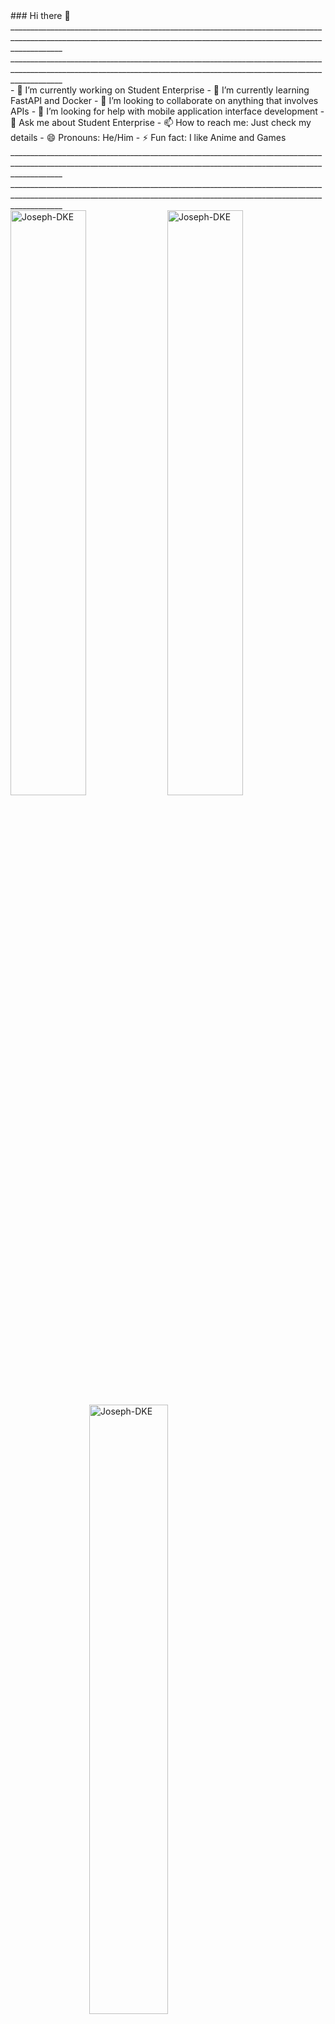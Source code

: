 <div>
  ### Hi there 👋
</div>
_________________________________________________________________________________________________________________________________________________________________________
_________________________________________________________________________________________________________________________________________________________________________
<div>
  - 🔭 I’m currently working on Student Enterprise
  - 🌱 I’m currently learning FastAPI and Docker
  - 👯 I’m looking to collaborate on anything that involves APIs
  - 🤔 I’m looking for help with mobile application interface development
  - 💬 Ask me about Student Enterprise
  - 📫 How to reach me: Just check my details
  - 😄 Pronouns: He/Him
  - ⚡ Fun fact: I like Anime and Games
</div>
_________________________________________________________________________________________________________________________________________________________________________
_________________________________________________________________________________________________________________________________________________________________________
<div>
  <img align="center" width="49%" src="https://github-readme-streak-stats.herokuapp.com/?user=Joseph-DKE" alt="Joseph-DKE" />
  <img align="center" width="49%"  src="https://github-readme-stats.vercel.app/api?username=Joseph-DKE&show_icons=true&locale=en" alt="Joseph-DKE" />
</div>
<div>

  <img style="display: block; margin-left: auto; margin-right: auto; width: 50%;" src="https://github-readme-stats.vercel.app/api/top-langs/?username=Joseph-DKE&theme=synthwave" alt="Joseph-DKE" />
</div>
